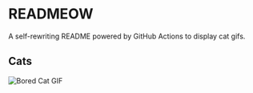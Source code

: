# READMEOW

A self-rewriting README powered by GitHub Actions to display cat gifs.

## Cats

![Bored Cat GIF](https://media3.giphy.com/media/v1.Y2lkPTlhY2QwMmRhemt0MW5weWFrcXA2M3IzZXNxdGNhbWZidnczYmowcXR0Z3R2bnRxbiZlcD12MV9naWZzX3NlYXJjaCZjdD1n/mlvseq9yvZhba/200.gif)
